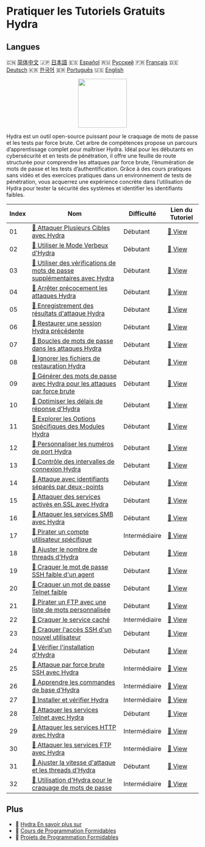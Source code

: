 # Pratiquer les Tutoriels Gratuits Hydra

## Langues

🇨🇳 [简体中文](README_zh.md) 🇯🇵 [日本語](README_ja.md) 🇪🇸 [Español](README_es.md) 🇷🇺 [Русский](README_ru.md) 🇫🇷 [Français](README_fr.md) 🇩🇪 [Deutsch](README_de.md) 🇰🇷 [한국어](README_ko.md) 🇧🇷 [Português](README_pt.md) 🇺🇸 [English](README.md) 

<div align="center">
<img width="128px" src="https://file.labex.io/path/fqzGODJFWPbL.png">
</div>

Hydra est un outil open-source puissant pour le craquage de mots de passe et les tests par force brute. Cet arbre de compétences propose un parcours d’apprentissage complet pour maîtriser Hydra. Idéal pour les débutants en cybersécurité et en tests de pénétration, il offre une feuille de route structurée pour comprendre les attaques par force brute, l’énumération de mots de passe et les tests d’authentification. Grâce à des cours pratiques sans vidéo et des exercices pratiques dans un environnement de tests de pénétration, vous acquerrez une expérience concrète dans l’utilisation de Hydra pour tester la sécurité des systèmes et identifier les identifiants faibles.

|   Index | Nom                                                                                                                                                               | Difficulté    | Lien du Tutoriel                                                                                |
|---------|-------------------------------------------------------------------------------------------------------------------------------------------------------------------|---------------|-------------------------------------------------------------------------------------------------|
|      01 | [📖 Attaquer Plusieurs Cibles avec Hydra](https://labex.io/fr/tutorials/hydra-attack-multiple-targets-with-hydra-550760)                                          | Débutant      | [🔗 View](https://labex.io/fr/tutorials/hydra-attack-multiple-targets-with-hydra-550760)        |
|      02 | [📖 Utiliser le Mode Verbeux d'Hydra](https://labex.io/fr/tutorials/hydra-use-hydra-verbose-mode-550777)                                                          | Débutant      | [🔗 View](https://labex.io/fr/tutorials/hydra-use-hydra-verbose-mode-550777)                    |
|      03 | [📖 Utiliser des vérifications de mots de passe supplémentaires avec Hydra](https://labex.io/fr/tutorials/hydra-use-additional-hydra-password-checks-550776)      | Débutant      | [🔗 View](https://labex.io/fr/tutorials/hydra-use-additional-hydra-password-checks-550776)      |
|      04 | [📖 Arrêter précocement les attaques Hydra](https://labex.io/fr/tutorials/hydra-stop-hydra-attacks-early-550774)                                                  | Débutant      | [🔗 View](https://labex.io/fr/tutorials/hydra-stop-hydra-attacks-early-550774)                  |
|      05 | [📖 Enregistrement des résultats d'attaque Hydra](https://labex.io/fr/tutorials/hydra-save-hydra-attack-results-550773)                                           | Débutant      | [🔗 View](https://labex.io/fr/tutorials/hydra-save-hydra-attack-results-550773)                 |
|      06 | [📖 Restaurer une session Hydra précédente](https://labex.io/fr/tutorials/hydra-restore-a-previous-hydra-session-550772)                                          | Débutant      | [🔗 View](https://labex.io/fr/tutorials/hydra-restore-a-previous-hydra-session-550772)          |
|      07 | [📖 Boucles de mots de passe dans les attaques Hydra](https://labex.io/fr/tutorials/hydra-loop-passwords-in-hydra-attacks-550771)                                 | Débutant      | [🔗 View](https://labex.io/fr/tutorials/hydra-loop-passwords-in-hydra-attacks-550771)           |
|      08 | [📖 Ignorer les fichiers de restauration Hydra](https://labex.io/fr/tutorials/hydra-ignore-hydra-restore-files-550770)                                            | Débutant      | [🔗 View](https://labex.io/fr/tutorials/hydra-ignore-hydra-restore-files-550770)                |
|      09 | [📖 Générer des mots de passe avec Hydra pour les attaques par force brute](https://labex.io/fr/tutorials/hydra-generate-passwords-with-hydra-brute-force-550769) | Débutant      | [🔗 View](https://labex.io/fr/tutorials/hydra-generate-passwords-with-hydra-brute-force-550769) |
|      10 | [📖 Optimiser les délais de réponse d'Hydra](https://labex.io/fr/tutorials/hydra-fine-tune-hydra-response-wait-times-550768)                                      | Débutant      | [🔗 View](https://labex.io/fr/tutorials/hydra-fine-tune-hydra-response-wait-times-550768)       |
|      11 | [📖 Explorer les Options Spécifiques des Modules Hydra](https://labex.io/fr/tutorials/hydra-explore-hydra-module-specific-options-550767)                         | Débutant      | [🔗 View](https://labex.io/fr/tutorials/hydra-explore-hydra-module-specific-options-550767)     |
|      12 | [📖 Personnaliser les numéros de port Hydra](https://labex.io/fr/tutorials/hydra-customize-hydra-port-numbers-550765)                                             | Débutant      | [🔗 View](https://labex.io/fr/tutorials/hydra-customize-hydra-port-numbers-550765)              |
|      13 | [📖 Contrôle des intervalles de connexion Hydra](https://labex.io/fr/tutorials/hydra-control-hydra-connection-intervals-550764)                                   | Débutant      | [🔗 View](https://labex.io/fr/tutorials/hydra-control-hydra-connection-intervals-550764)        |
|      14 | [📖 Attaque avec identifiants séparés par deux-points](https://labex.io/fr/tutorials/hydra-attack-with-colon-separated-credentials-550763)                        | Débutant      | [🔗 View](https://labex.io/fr/tutorials/hydra-attack-with-colon-separated-credentials-550763)   |
|      15 | [📖 Attaquer des services activés en SSL avec Hydra](https://labex.io/fr/tutorials/hydra-attack-ssl-enabled-services-with-hydra-550762)                           | Débutant      | [🔗 View](https://labex.io/fr/tutorials/hydra-attack-ssl-enabled-services-with-hydra-550762)    |
|      16 | [📖 Attaquer les services SMB avec Hydra](https://labex.io/fr/tutorials/hydra-attack-smb-services-with-hydra-550761)                                              | Débutant      | [🔗 View](https://labex.io/fr/tutorials/hydra-attack-smb-services-with-hydra-550761)            |
|      17 | [📖 Pirater un compte utilisateur spécifique](https://labex.io/fr/tutorials/linux-cracking-a-specific-user-account-415951)                                        | Intermédiaire | [🔗 View](https://labex.io/fr/tutorials/linux-cracking-a-specific-user-account-415951)          |
|      18 | [📖 Ajuster le nombre de threads d'Hydra](https://labex.io/fr/tutorials/hydra-adjust-hydra-thread-counts-550758)                                                  | Débutant      | [🔗 View](https://labex.io/fr/tutorials/hydra-adjust-hydra-thread-counts-550758)                |
|      19 | [📖 Craquer le mot de passe SSH faible d'un agent](https://labex.io/fr/tutorials/hydra-crack-agent-s-weak-ssh-password-550753)                                    | Débutant      | [🔗 View](https://labex.io/fr/tutorials/hydra-crack-agent-s-weak-ssh-password-550753)           |
|      20 | [📖 Craquer un mot de passe Telnet faible](https://labex.io/fr/tutorials/hydra-crack-a-weak-telnet-password-550745)                                               | Débutant      | [🔗 View](https://labex.io/fr/tutorials/hydra-crack-a-weak-telnet-password-550745)              |
|      21 | [📖 Pirater un FTP avec une liste de mots personnalisée](https://labex.io/fr/tutorials/hydra-crack-ftp-with-custom-wordlist-550733)                               | Débutant      | [🔗 View](https://labex.io/fr/tutorials/hydra-crack-ftp-with-custom-wordlist-550733)            |
|      22 | [📖 Craquer le service caché](https://labex.io/fr/tutorials/hydra-crack-the-hidden-service-550719)                                                                | Intermédiaire | [🔗 View](https://labex.io/fr/tutorials/hydra-crack-the-hidden-service-550719)                  |
|      23 | [📖 Craquer l'accès SSH d'un nouvel utilisateur](https://labex.io/fr/tutorials/hydra-crack-new-user-ssh-login-550712)                                             | Débutant      | [🔗 View](https://labex.io/fr/tutorials/hydra-crack-new-user-ssh-login-550712)                  |
|      24 | [📖 Vérifier l'installation d'Hydra](https://labex.io/fr/tutorials/hydra-verify-hydra-installation-549983)                                                        | Débutant      | [🔗 View](https://labex.io/fr/tutorials/hydra-verify-hydra-installation-549983)                 |
|      25 | [📖 Attaque par force brute SSH avec Hydra](https://labex.io/fr/tutorials/hydra-brute-force-ssh-in-hydra-549926)                                                  | Intermédiaire | [🔗 View](https://labex.io/fr/tutorials/hydra-brute-force-ssh-in-hydra-549926)                  |
|      26 | [📖 Apprendre les commandes de base d'Hydra](https://labex.io/fr/tutorials/hydra-learn-basic-hydra-commands-549918)                                               | Intermédiaire | [🔗 View](https://labex.io/fr/tutorials/hydra-learn-basic-hydra-commands-549918)                |
|      27 | [📖 Installer et vérifier Hydra](https://labex.io/fr/tutorials/hydra-install-and-verify-hydra-549917)                                                             | Intermédiaire | [🔗 View](https://labex.io/fr/tutorials/hydra-install-and-verify-hydra-549917)                  |
|      28 | [📖 Attaquer les services Telnet avec Hydra](https://labex.io/fr/tutorials/hydra-attack-telnet-services-with-hydra-549916)                                        | Débutant      | [🔗 View](https://labex.io/fr/tutorials/hydra-attack-telnet-services-with-hydra-549916)         |
|      29 | [📖 Attaquer les services HTTP avec Hydra](https://labex.io/fr/tutorials/hydra-attack-http-services-with-hydra-549915)                                            | Intermédiaire | [🔗 View](https://labex.io/fr/tutorials/hydra-attack-http-services-with-hydra-549915)           |
|      30 | [📖 Attaquer les services FTP avec Hydra](https://labex.io/fr/tutorials/hydra-attack-ftp-services-with-hydra-549914)                                              | Intermédiaire | [🔗 View](https://labex.io/fr/tutorials/hydra-attack-ftp-services-with-hydra-549914)            |
|      31 | [📖 Ajuster la vitesse d'attaque et les threads d'Hydra](https://labex.io/fr/tutorials/hydra-adjust-hydra-attack-speed-and-threads-549913)                        | Débutant      | [🔗 View](https://labex.io/fr/tutorials/hydra-adjust-hydra-attack-speed-and-threads-549913)     |
|      32 | [📖 Utilisation d'Hydra pour le craquage de mots de passe](https://labex.io/fr/tutorials/linux-using-hydra-to-crack-passwords-415960)                             | Intermédiaire | [🔗 View](https://labex.io/fr/tutorials/linux-using-hydra-to-crack-passwords-415960)            |

## Plus

- 🔗 [Hydra En savoir plus sur](https://labex.io/fr/skilltrees/hydra)
- 🔗 [Cours de Programmation Formidables](https://github.com/labex-labs/awesome-programming-courses)
- 🔗 [Projets de Programmation Formidables](https://github.com/labex-labs/awesome-programming-projects)

